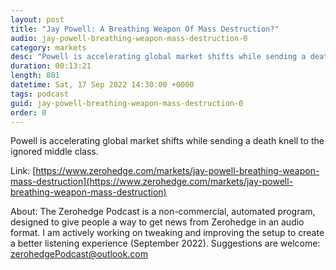 ```yaml
---
layout: post
title: "Jay Powell: A Breathing Weapon Of Mass Destruction?"
audio: jay-powell-breathing-weapon-mass-destruction-0
category: markets
desc: "Powell is accelerating global market shifts while sending a death knell to the ignored middle class."
duration: 00:13:21
length: 801
datetime: Sat, 17 Sep 2022 14:30:00 +0000
tags: podcast
guid: jay-powell-breathing-weapon-mass-destruction-0
order: 0
---
```

Powell is accelerating global market shifts while sending a death knell to the ignored middle class.

Link: [https://www.zerohedge.com/markets/jay-powell-breathing-weapon-mass-destruction](https://www.zerohedge.com/markets/jay-powell-breathing-weapon-mass-destruction)

About: The Zerohedge Podcast is a non-commercial, automated program, designed to give people a way to get news from Zerohedge in an audio format.  I am actively working on tweaking and improving the setup to create a better listening experience (September 2022).  Suggestions are welcome: [zerohedgePodcast@outlook.com](mailto:zerohedgePodcast@outlook.com)